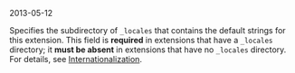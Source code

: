 2013-05-12

Specifies the subdirectory of `_locales` that contains the default strings for this extension. This field is **required** in extensions that have a `_locales` directory; it **must be absent** in extensions that have no `_locales` directory. For details, see [Internationalization](/docs/extensions/i18n).
